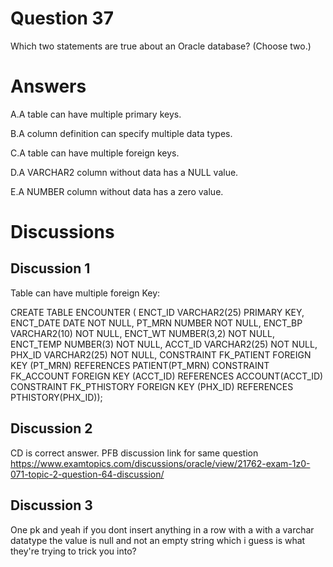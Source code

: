 # Question 37
Which two statements are true about an Oracle database? (Choose two.)

# Answers
A.A table can have multiple primary keys.

B.A column definition can specify multiple data types.

C.A table can have multiple foreign keys.

D.A VARCHAR2 column without data has a NULL value.

E.A NUMBER column without data has a zero value.

# Discussions
## Discussion 1
Table can have multiple foreign Key:

CREATE TABLE ENCOUNTER (
ENCT_ID VARCHAR2(25) PRIMARY KEY,
ENCT_DATE DATE NOT NULL,
PT_MRN NUMBER NOT NULL,
ENCT_BP VARCHAR2(10) NOT NULL,
ENCT_WT NUMBER(3,2) NOT NULL,
ENCT_TEMP NUMBER(3) NOT NULL,
ACCT_ID VARCHAR2(25) NOT NULL,
PHX_ID VARCHAR2(25) NOT NULL,
CONSTRAINT FK_PATIENT FOREIGN KEY (PT_MRN) REFERENCES PATIENT(PT_MRN)
CONSTRAINT FK_ACCOUNT FOREIGN KEY (ACCT_ID) REFERENCES ACCOUNT(ACCT_ID)
CONSTRAINT FK_PTHISTORY FOREIGN KEY (PHX_ID) REFERENCES PTHISTORY(PHX_ID));

## Discussion 2
CD is correct answer. PFB discussion link for same question
https://www.examtopics.com/discussions/oracle/view/21762-exam-1z0-071-topic-2-question-64-discussion/

## Discussion 3
One pk and yeah if you dont insert anything in a row with a with a varchar datatype the value is null and not an empty string which i guess is what they're trying to trick you into?

